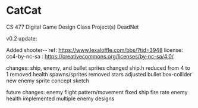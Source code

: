 # CatCat
CS 477 Digital Game Design Class Project(s)
DeadNet

v0.2 update:

Added shooter--
ref: https://www.lexaloffle.com/bbs/?tid=3948
license: cc4-by-nc-sa : https://creativecommons.org/licenses/by-nc-sa/4.0/

changes:
ship, enemy, and bullet sprites changed
ship.h reduced from 4 to 1
removed health spawns/sprites
removed stars
adjusted bullet box-collider
new enemy sprite concept sketch

future changes:
enemy flight pattern/movement
fixed ship fire rate
enemy health implemented
multiple enemy designs
